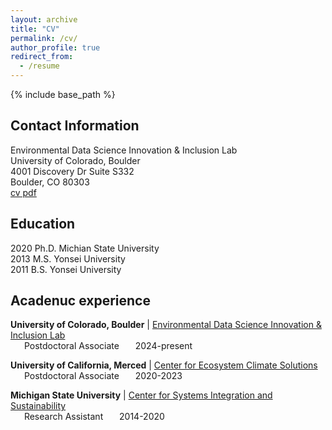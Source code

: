 ```yaml
---
layout: archive
title: "CV"
permalink: /cv/
author_profile: true
redirect_from:
  - /resume
---
```


{% include base_path %}
## Contact Information
Environmental Data Science Innovation & Inclusion Lab<br>
University of Colorado, Boulder<br>
4001 Discovery Dr Suite S332<br>
Boulder, CO 80303<br>
[cv pdf](../files/CV_Min_Gon_Chung_Apr_2024.pdf)

## Education
2020 Ph.D. Michian State University<br>
2013 M.S. Yonsei University<br>
2011 B.S. Yonsei University<br>

## Acadenuc experience
**University of Colorado, Boulder** | [Environmental Data Science Innovation & Inclusion Lab](https://esiil.org/)<br>
&ensp; &ensp;        Postdoctoral Associate   &ensp;  &ensp;     2024-present

**University of California, Merced** | [Center for Ecosystem Climate Solutions](https://california-ecosystem-climate.solutions/)<br>
&ensp; &ensp;         Postdoctoral Associate   &ensp; &ensp;      2020-2023

**Michigan State University** | [Center for Systems Integration and Sustainability](https://www.canr.msu.edu/csis/)<br>
&ensp; &ensp;         Research Assistant   &ensp; &ensp;      2014-2020


